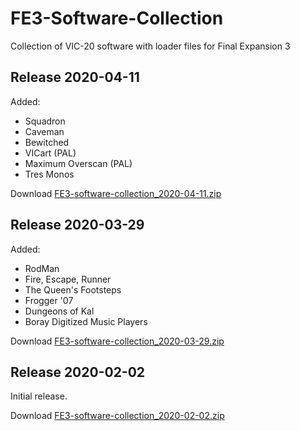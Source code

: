 # FE3-Software-Collection
Collection of VIC-20 software with loader files for Final Expansion 3

## Release 2020-04-11

Added:

- Squadron
- Caveman
- Bewitched
- VICart (PAL)
- Maximum Overscan (PAL)
- Tres Monos

Download [FE3-software-collection_2020-04-11.zip](https://1drv.ms/u/s!Apxr3oWi6RXJgdVmFngdYZrt_2qxqg?e=CicVUz)

## Release 2020-03-29

Added:

- RodMan
- Fire, Escape, Runner
- The Queen's Footsteps
- Frogger '07
- Dungeons of Kal
- Boray Digitized Music Players

Download [FE3-software-collection_2020-03-29.zip](https://1drv.ms/u/s!Apxr3oWi6RXJgdVl32CibqAaOjwPSQ?e=8ZdEyk)

## Release 2020-02-02

Initial release.

Download [FE3-software-collection_2020-02-02.zip](https://1drv.ms/u/s!Apxr3oWi6RXJgdVh0L8dfk5KEJCvpg?e=nim0pM)

